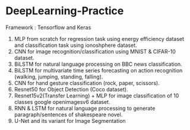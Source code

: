 # DeepLearning-Practice
Framework : Tensorflow and Keras
 1. MLP from scratch for regression task using energy efficiency dataset and classification task using ionoshphere dataset. 
 2. CNN for image recognition/classification using MNIST & CIFAR-10 dataset.
 3. BiLSTM for natural language processing on BBC news classification.
 4. BiLSTM for multivariate time series forecasting on action recognition (walking, jumping, standing, falling). 
 5. CNN for hand gesture classification (rock, paper, scissors).
 6. Resnet50 for Object Detection (Coco dataset).
 7. Resnet15v2(Transfer Learning) + MLP for image classification of 10 classes google openimagesv6 dataset. 
 8. RNN & LSTM for natural language processing to generate paragraph/sentences of shakespeare novel. 
 9. U-Net and its variant for Image Segmentation
